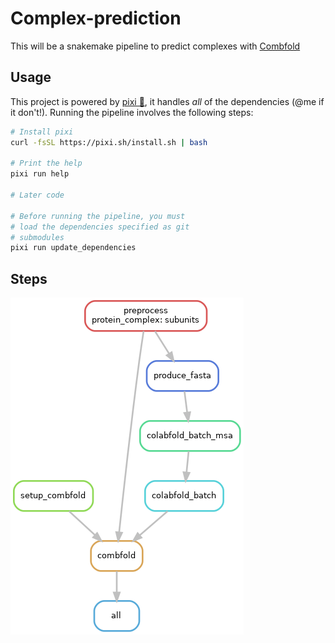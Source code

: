 # Complex-prediction

This will be a snakemake pipeline to predict complexes with [Combfold](https://www.nature.com/articles/s41592-024-02174-0)

## Usage

This project is powered by [pixi 🚀](https://prefix.dev/), it handles _all_ of
the dependencies (@me if it don't!). Running the pipeline involves the following 
steps:

```bash
# Install pixi
curl -fsSL https://pixi.sh/install.sh | bash

# Print the help
pixi run help

# Later code

# Before running the pipeline, you must
# load the dependencies specified as git
# submodules
pixi run update_dependencies
```

## Steps

![Steps of the pipeline](resources/pipeline.png)
